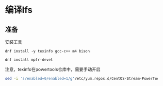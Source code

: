 # 编译lfs

## 准备

安装工具

```
dnf install -y texinfo gcc-c++ m4 bison
```

```
dnf install mpfr-devel
```

注意，texinfo在powertools仓库中，需要手动开启

```bash
sed -i 's/enabled=0/enabled=1/g'/etc/yum.repos.d/CentOS-Stream-PowerTools.repo
```

